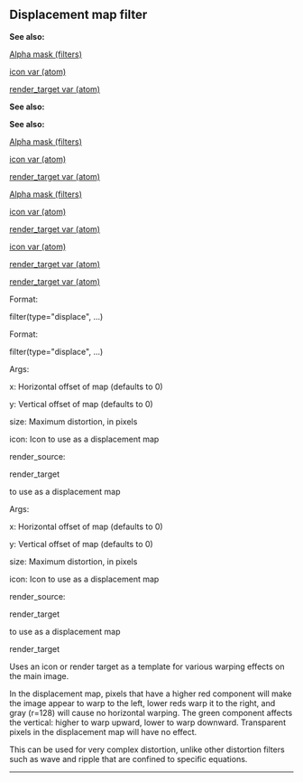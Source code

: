 

 Displacement map filter
-------------------------




**See also:** 


[Alpha mask (filters)](#/{notes}/filters/alpha) 

[icon var (atom)](#/atom/var/icon) 

[render\_target var (atom)](#/atom/var/render_target) 





**See also:** 

**See also:**

[Alpha mask (filters)](#/{notes}/filters/alpha) 

[icon var (atom)](#/atom/var/icon) 

[render\_target var (atom)](#/atom/var/render_target) 



[Alpha mask (filters)](#/{notes}/filters/alpha)

[icon var (atom)](#/atom/var/icon) 

[render\_target var (atom)](#/atom/var/render_target) 


[icon var (atom)](#/atom/var/icon)

[render\_target var (atom)](#/atom/var/render_target) 

[render\_target var (atom)](#/atom/var/render_target)


 Format:
 

 filter(type="displace", ...)
 


 Format:


 filter(type="displace", ...)



 Args:
 

 x: Horizontal offset of map (defaults to 0)
 

 y: Vertical offset of map (defaults to 0)
 

 size: Maximum distortion, in pixels
 

 icon: Icon to use as a displacement map
 

 render\_source:
 
 render\_target
 
 to use as a displacement map
 


 Args:


 x: Horizontal offset of map (defaults to 0)


 y: Vertical offset of map (defaults to 0)


 size: Maximum distortion, in pixels


 icon: Icon to use as a displacement map


 render\_source:
 
 render\_target
 
 to use as a displacement map


 render\_target


 Uses an icon or render target as a template for various warping effects on
the main image.




 In the displacement map, pixels that have a higher red component will make
the image appear to warp to the left, lower reds warp it to the right, and
gray (r=128) will cause no horizontal warping. The green component affects the
vertical: higher to warp upward, lower to warp downward. Transparent pixels in
the displacement map will have no effect.




 This can be used for very complex distortion, unlike other distortion
filters such as wave and ripple that are confined to specific equations.





---



